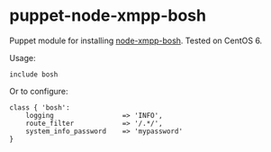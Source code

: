 # puppet-node-xmpp-bosh

Puppet module for installing [node-xmpp-bosh](https://github.com/dhruvbird/node-xmpp-bosh). Tested on CentOS 6.

Usage:

```puppet
include bosh
```

Or to configure:

```puppet
class { 'bosh':
    logging                 => 'INFO',
    route_filter            => '/.*/',
    system_info_password    => 'mypassword'
}
```
